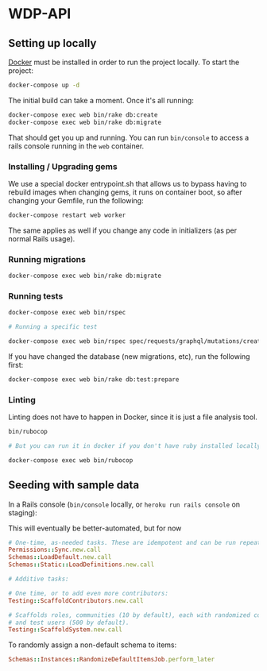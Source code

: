 # WDP-API

## Setting up locally

[Docker](https://www.docker.com/get-started) must be installed in order to run the project locally. To start the project:

```bash
docker-compose up -d
```

The initial build can take a moment. Once it's all running:

```bash
docker-compose exec web bin/rake db:create
docker-compose exec web bin/rake db:migrate
```

That should get you up and running. You can run `bin/console` to access a rails console running in the `web` container.

### Installing / Upgrading gems

We use a special docker entrypoint.sh that allows us to bypass having to rebuild images when changing gems, it runs on
container boot, so after changing your Gemfile, run the following:

```bash
docker-compose restart web worker
```

The same applies as well if you change any code in initializers (as per normal Rails usage).

### Running migrations

```bash
docker-compose exec web bin/rake db:migrate
```

### Running tests

```bash
docker-compose exec web bin/rspec

# Running a specific test

docker-compose exec web bin/rspec spec/requests/graphql/mutations/create_item_spec.rb
```

If you have changed the database (new migrations, etc), run the following first:

```bash
docker-compose exec web bin/rake db:test:prepare
```

### Linting

Linting does not have to happen in Docker, since it is just a file analysis tool.

```bash
bin/rubocop

# But you can run it in docker if you don't have ruby installed locally

docker-compose exec web bin/rubocop
```

## Seeding with sample data

In a Rails console (`bin/console` locally, or `heroku run rails console` on staging):

This will eventually be better-automated, but for now

```ruby
# One-time, as-needed tasks. These are idempotent and can be run repeatedly safely.
Permissions::Sync.new.call
Schemas::LoadDefault.new.call
Schemas::Static::LoadDefinitions.new.call

# Additive tasks:

# One time, or to add even more contributors:
Testing::ScaffoldContributors.new.call

# Scaffolds roles, communities (10 by default), each with randomized collections & items
# and test users (500 by default).
Testing::ScaffoldSystem.new.call
```

To randomly assign a non-default schema to items:

```ruby
Schemas::Instances::RandomizeDefaultItemsJob.perform_later
```
